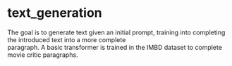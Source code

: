 # text_generation
The goal is to generate text given an initial prompt, training into completing the introduced text into a more complete  
paragraph. A basic transformer is trained in the IMBD dataset to complete movie critic paragraphs.